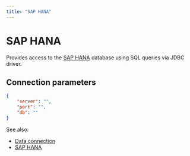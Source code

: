 ```yaml
---
title: "SAP HANA"
---
```

<!-- SUBTITLE: -->

# SAP HANA

Provides access to the
[SAP HANA]( https://www.sap.com/products/technology-platform/hana/what-is-sap-hana.html)
 database using SQL queries via JDBC driver.

## Connection parameters

```json
{
    "server": "",
    "port": "",
    "db": ""
}
```

See also:

* [Data connection](../data-connection.md)
* [SAP HANA](https://www.sap.com/products/technology-platform/hana/what-is-sap-hana.html)
